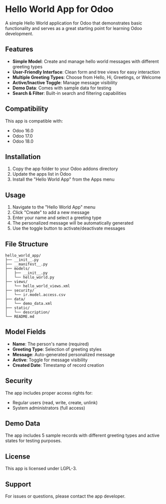 # Hello World App for Odoo

A simple Hello World application for Odoo that demonstrates basic functionality and serves as a great starting point for learning Odoo development.

## Features

- **Simple Model**: Create and manage hello world messages with different greeting types
- **User-Friendly Interface**: Clean form and tree views for easy interaction
- **Multiple Greeting Types**: Choose from Hello, Hi, Greetings, or Welcome
- **Active/Inactive Toggle**: Manage message visibility
- **Demo Data**: Comes with sample data for testing
- **Search & Filter**: Built-in search and filtering capabilities

## Compatibility

This app is compatible with:
- Odoo 16.0
- Odoo 17.0
- Odoo 18.0

## Installation

1. Copy the app folder to your Odoo addons directory
2. Update the apps list in Odoo
3. Install the "Hello World App" from the Apps menu

## Usage

1. Navigate to the "Hello World App" menu
2. Click "Create" to add a new message
3. Enter your name and select a greeting type
4. The personalized message will be automatically generated
5. Use the toggle button to activate/deactivate messages

## File Structure

```
hello_world_app/
├── __init__.py
├── __manifest__.py
├── models/
│   ├── __init__.py
│   └── hello_world.py
├── views/
│   └── hello_world_views.xml
├── security/
│   └── ir.model.access.csv
├── data/
│   └── demo_data.xml
├── static/
│   └── description/
└── README.md
```

## Model Fields

- **Name**: The person's name (required)
- **Greeting Type**: Selection of greeting styles
- **Message**: Auto-generated personalized message
- **Active**: Toggle for message visibility
- **Created Date**: Timestamp of record creation

## Security

The app includes proper access rights for:
- Regular users (read, write, create, unlink)
- System administrators (full access)

## Demo Data

The app includes 5 sample records with different greeting types and active states for testing purposes.

## License

This app is licensed under LGPL-3.

## Support

For issues or questions, please contact the app developer.